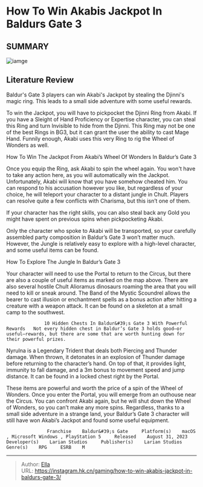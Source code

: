 # How To Win Akabis Jackpot In Baldurs Gate 3


## SUMMARY 

![iamge](https://static1.srcdn.com/wordpress/wp-content/uploads/2023/10/how-to-win-akabi-s-jackpot-in-baldur-s-gate-3.jpg)

## Literature Review

Baldur&#39;s Gate 3 players can win Akabi&#39;s Jackpot by stealing the Djinni&#39;s magic ring. This leads to a small side adventure with some useful rewards.





To win the Jackpot, you will have to pickpocket the Djinni Ring from Akabi. If you have a Sleight of Hand Proficiency or Expertise character, you can steal this Ring and turn Invisible to hide from the Djinni. This Ring may not be one of the best Rings in BG3, but it can grant the user the ability to cast Mage Hand. Funnily enough, Akabi uses this very Ring to rig the Wheel of Wonders as well.




  


 How To Win The Jackpot From Akabi’s Wheel Of Wonders In Baldur’s Gate 3 
          

Once you equip the Ring, ask Akabi to spin the wheel again. You won&#39;t have to take any action here, as you will automatically win the Jackpot. Unfortunately, Akabi will know that you have somehow cheated him. You can respond to his accusation however you like, but regardless of your choice, he will teleport your character to a distant jungle in Chult. Players can resolve quite a few conflicts with Charisma, but this isn’t one of them.



If your character has the right skills, you can also steal back any Gold you might have spent on previous spins when pickpocketing Akabi.







Only the character who spoke to Akabi will be transported, so your carefully assembled party composition in Baldur’s Gate 3 won’t matter much. However, the Jungle is relatively easy to explore with a high-level character, and some useful items can be found.



 How To Explore The Jungle In Baldur’s Gate 3 
          

Your character will need to use the Portal to return to the Circus, but there are also a couple of useful items as marked on the map above. There are also several hostile Chult Alioramus dinosaurs roaming the area that you will need to kill or sneak around. The Band of the Mystic Scoundrel allows the bearer to cast illusion or enchantment spells as a bonus action after hitting a creature with a weapon attack. It can be found on a skeleton at a small camp to the southwest.

                  10 Hidden Chests In Baldur&#39;s Gate 3 With Powerful Rewards   Not every hidden chest in Baldur’s Gate 3 holds good—or useful—rewards, but there are some that are worth hunting down for their powerful prizes.   




Nyrulna is a Legendary Trident that deals both Piercing and Thunder damage. When thrown, it detonates in an explosion of Thunder damage before returning to the character’s hand. On top of that, it provides light, immunity to fall damage, and a 3m bonus to movement speed and jump distance. It can be found in a locked chest right by the Portal.

          

These items are powerful and worth the price of a spin of the Wheel of Wonders. Once you enter the Portal, you will emerge from an outhouse near the Circus. You can confront Akabi again, but he will shut down the Wheel of Wonders, so you can’t make any more spins. Regardless, thanks to a small side adventure in a strange land, your Baldur’s Gate 3 character will still have won Akabi’s Jackpot and found some useful equipment.




                   Franchise    Baldur&#39;s Gate     Platform(s)    macOS , Microsoft Windows , PlayStation 5     Released    August 31, 2023     Developer(s)    Larian Studios     Publisher(s)    Larian Studios     Genre(s)    RPG     ESRB    M      


---

> Author: [Ella](https://instagram.hk.cn/)  
> URL: https://instagram.hk.cn/gaming/how-to-win-akabis-jackpot-in-baldurs-gate-3/  

